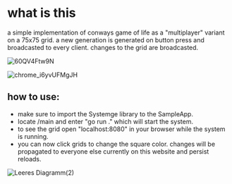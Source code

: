 # what is this
a simple implementation of conways game of life as a "multiplayer" variant on a 75x75 grid.
a new generation is generated on button press and broadcasted to every client.
changes to the grid are broadcasted.

![60QV4Ftw9N](https://github.com/NeutralUsername/Systemge-Sample-ConwaysGameOfLife/assets/39095721/2f5b2d0c-65b4-4045-99da-b73d5727f160)

![chrome_i6yvUFMgJH](https://github.com/NeutralUsername/Systemge-Sample-ConwaysGameOfLife/assets/39095721/e220437f-a2c5-483f-a086-fb810827f419)


## how to use:  
- make sure to import the Systemge library to the SampleApp.  
- locate /main and enter "go run ." which will start the system.  
- to see the grid open "localhost:8080" in your browser while the system is running.  
- you can now click grids to change the square color. changes will be propagated to everyone else currently on this website and persist reloads.  

![Leeres Diagramm(2)](https://github.com/NeutralUsername/Systemge-Sample-ConwaysGameOfLife/assets/39095721/60d55307-7113-43a0-9e6f-7362fc4d603a)




